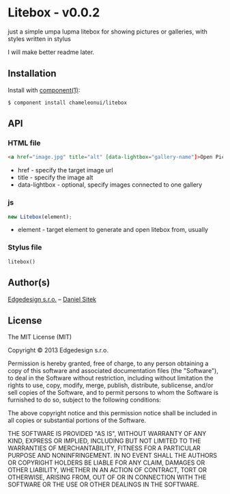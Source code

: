 # Litebox - v0.0.2

  just a simple umpa lupma litebox for showing pictures or galleries, with styles written in stylus

  I will make better readme later.

## Installation

  Install with [component(1)](http://component.io):

    $ component install chameleonui/litebox

## API

### HTML file

```html
<a href="image.jpg" title="alt" [data-lightbox="gallery-name"]>Open Picture</a>
```

* href - specify the target image url
* title - specify the image alt
* data-lightbox - optional, specify images connected to one gallery

### js

```js
new Litebox(element);
```

* element - target element to generate and open litebox from, usually

### Stylus file

```styl
litebox()
```



## Author(s)

[Edgedesign s.r.o.](http://www.edgedesing.cz) – [Daniel Sitek](https://github.com/danielsitek)

## License

The MIT License (MIT)

Copyright © 2013 Edgedesign s.r.o.

Permission is hereby granted, free of charge, to any person obtaining a copy
of this software and associated documentation files (the "Software"), to deal
in the Software without restriction, including without limitation the rights
to use, copy, modify, merge, publish, distribute, sublicense, and/or sell
copies of the Software, and to permit persons to whom the Software is
furnished to do so, subject to the following conditions:

The above copyright notice and this permission notice shall be included in
all copies or substantial portions of the Software.

THE SOFTWARE IS PROVIDED "AS IS", WITHOUT WARRANTY OF ANY KIND, EXPRESS OR
IMPLIED, INCLUDING BUT NOT LIMITED TO THE WARRANTIES OF MERCHANTABILITY,
FITNESS FOR A PARTICULAR PURPOSE AND NONINFRINGEMENT. IN NO EVENT SHALL THE
AUTHORS OR COPYRIGHT HOLDERS BE LIABLE FOR ANY CLAIM, DAMAGES OR OTHER
LIABILITY, WHETHER IN AN ACTION OF CONTRACT, TORT OR OTHERWISE, ARISING FROM,
OUT OF OR IN CONNECTION WITH THE SOFTWARE OR THE USE OR OTHER DEALINGS IN
THE SOFTWARE.
